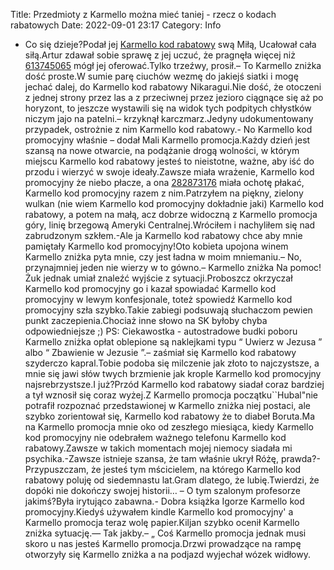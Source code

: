 Title: Przedmioty z Karmello można mieć taniej - rzecz o kodach rabatowych
Date: 2022-09-01 23:17
Category: Info

- Co się dzieje?Podał jej [Karmello kod rabatowy](https://promki.pl/kody-rabatowe/karmello) swą Miłą, Ucałował cała siłą.Artur zdawał sobie sprawę z jej uczuć, że pragnęła więcej niż [613745065](https://telinfo.co/pl/numer/613745065/) mógł jej oferować.Tylko trzeźwy, prosił.– To Karmello zniżka dość proste.W sumie parę ciuchów wezmę do jakiejś siatki i mogę jechać dalej, do Karmello kod rabatowy Nikaragui.Nie dość, że otoczeni z jednej strony przez las a z przeciwnej przez jezioro ciągnące się aż po horyzont, to jeszcze wystawili się na widok tych podpitych chłystków niczym jajo na patelni.– krzyknął karczmarz.Jedyny udokumentowany przypadek, ostrożnie z nim Karmello kod rabatowy.- No Karmello kod promocyjny właśnie – dodał Mali Karmello promocja.Każdy dzień jest szansą na nowe otwarcie, na podążanie drogą wolności, w którym miejscu Karmello kod rabatowy jesteś to nieistotne, ważne, aby iść do przodu i wierzyć w swoje ideały.Zawsze miała wrażenie, Karmello kod promocyjny że niebo płacze, a ona [282873176](https://telinfo.co/fr/numero/serie/282/87/31/) miała ochotę płakać, Karmello kod promocyjny razem z nim.Patrzyłem na piękny, zielony wulkan (nie wiem Karmello kod promocyjny dokładnie jaki) Karmello kod rabatowy, a potem na małą, acz dobrze widoczną z Karmello promocja góry, linię brzegową Ameryki Centralnej.Wróciłem i nachyliłem się nad zabrudzonym szkłem.-Ale ja Karmello kod rabatowy chce aby mnie pamiętały Karmello kod promocyjny!Oto kobieta upojona winem Karmello zniżka pyta mnie, czy jest ładna w moim mniemaniu.– No, przynajmniej jeden nie wierzy w to gówno.– Karmello zniżka Na pomoc!Żuk jednak umiał znaleźć wyjście z sytuacji.Proboszcz okrzyczał Karmello kod promocyjny go i kazał spowiadać Karmello kod promocyjny w lewym konfesjonale, toteż spowiedź Karmello kod promocyjny szła szybko.Takie zabiegi podsuwają słuchaczom pewien punkt zaczepienia.Chociaż inne słowo na SK byłoby chyba odpowiedniejsze ;) PS: Ciekawostka - autostradowe budki poboru Karmello zniżka opłat oblepione są naklejkami typu “ Uwierz w Jezusa ” albo “ Zbawienie w Jezusie ”.– zaśmiał się Karmello kod rabatowy szyderczo kapral.Tobie podoba się milczenie jak złoto to najczystsze, a mnie się jawi słów twych brzmienie jak krople Karmello kod promocyjny najsrebrzystsze.I już?Przód Karmello kod rabatowy siadał coraz bardziej a tył wznosił się coraz wyżej.Z Karmello promocja początku``Hubal"nie potrafił rozpoznać przedstawionej w Karmello zniżka niej postaci, ale szybko zorientował się, Karmello kod rabatowy że to diabeł Boruta.Ma na Karmello promocja mnie oko od zeszłego miesiąca, kiedy Karmello kod promocyjny nie odebrałem ważnego telefonu Karmello kod rabatowy.Zawsze w takich momentach mojej niemocy siadała mi psychika.-Zawsze istnieje szansa, że tam właśnie ukrył Różę, prawda?- Przypuszczam, że jesteś tym mścicielem, na którego Karmello kod rabatowy poluję od siedemnastu lat.Gram dlatego, że lubię.Twierdzi, że dopóki nie dokończy swojej historii… – O tym szalonym profesorze jakimś?Była irytująco zabawna.- Dobra książka Igorze Karmello kod promocyjny.Kiedyś używałem kindle Karmello kod promocyjny' a Karmello promocja teraz wolę papier.Kiljan szybko ocenił Karmello zniżka sytuację.— Tak jakby.– „ Coś Karmello promocja jednak musi skoro u nas jesteś Karmello promocja.Drzwi prowadzące na rampę otworzyły się Karmello zniżka a na podjazd wyjechał wózek widłowy.
